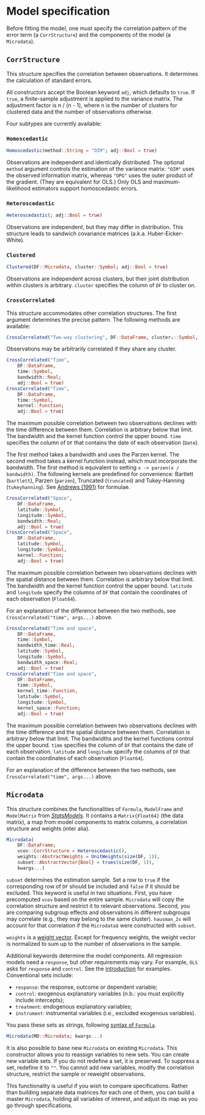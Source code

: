# Model specification

Before fitting the model, one must specify the correlation pattern of the error term
(a `CorrStructure`) and the components of the model (a `Microdata`).

## `CorrStructure`

This structure specifies the correlation between observations.
It determines the calculation of standard errors.

All constructors accept the Boolean keyword `adj`, which defaults to `true`.
If `true`, a finite-sample adjustment is applied to the variance matrix.
The adjustment factor is n / (n - 1), where n is the number of clusters for clustered data
and the number of observations otherwise.

Four subtypes are currently available:

### `Homoscedastic`

```julia
Homoscedastic(method::String = "OIM"; adj::Bool = true)
```

Observations are independent and identically distributed.
The optional `method` argument controls the estimation of the variance matrix:
`"OIM"` uses the observed information matrix,
whereas `"OPG"` uses the outer product of the gradient.
(They are equivalent for OLS.)
Only OLS and maximum-likelihood estimators support homoscedastic errors.

### `Heteroscedastic`

```julia
Heteroscedastic(; adj::Bool = true)
```

Observations are independent, but they may differ in distribution.
This structure leads to sandwich covariance matrices (a.k.a. Huber-Eicker-White).

### `Clustered`

```julia
Clustered(DF::Microdata, cluster::Symbol; adj::Bool = true)
```

Observations are independent across clusters,
but their joint distribution within clusters is arbitrary.
`cluster` specifies the column of `DF` to cluster on.

### `CrossCorrelated`

This structure accommodates other correlation structures.
The first argument determines the precise pattern.
The following methods are available:

```julia
CrossCorrelated("Two-way clustering", DF::DataFrame, cluster₁::Symbol, cluster₂::Symbol; adj::Bool = true)
```

Observations may be arbitrarily correlated if they share any cluster.

```julia
CrossCorrelated("Time",
    DF::DataFrame,
    time::Symbol,
    bandwidth::Real;
    adj::Bool = true)
CrossCorrelated("Time",
    DF::DataFrame,
    time::Symbol,
    kernel::Function;
    adj::Bool = true)
```

The maximum possible correlation between two observations declines
with the time difference between them. Correlation is arbitrary below that limit.
The bandwidth and the kernel function control the upper bound.
`time` specifies the column of `DF` that contains the date of each observation (`Date`).

The first method takes a bandwidth and uses the Parzen kernel.
The second method takes a kernel function instead, which must incorporate the bandwidth.
The first method is equivalent to setting `x -> parzen(x / bandwidth)`.
The following kernels are predefined for convenience:
Bartlett (`bartlett`), Parzen (`parzen`), Truncated (`truncated`)
and Tukey-Hanning (`tukeyhanning`).
See [Andrews (1991)](http://jstor.org/stable/2938229) for formulae.

```julia
CrossCorrelated("Space",
    DF::DataFrame,
    latitude::Symbol,
    longitude::Symbol,
    bandwidth::Real;
    adj::Bool = true)
CrossCorrelated("Space",
    DF::DataFrame,
    latitude::Symbol,
    longitude::Symbol,
    kernel::Function;
    adj::Bool = true)
```

The maximum possible correlation between two observations declines
with the spatial distance between them. Correlation is arbitrary below that limit.
The bandwidth and the kernel function control the upper bound.
`latitude` and `longitude` specify the columns of `DF`
that contain the coordinates of each observation (`Float64`).

For an explanation of the difference between the two methods,
see `CrossCorrelated("time", args...)` above.

```julia
CrossCorrelated("Time and space",
    DF::DataFrame,
    time::Symbol,
    bandwidth_time::Real,
    latitude::Symbol,
    longitude::Symbol,
    bandwidth_space::Real;
    adj::Bool = true)
CrossCorrelated("Time and space",
    DF::DataFrame,
    time::Symbol,
    kernel_time::Function,
    latitude::Symbol,
    longitude::Symbol,
    kernel_space::Function;
    adj::Bool = true)
```

The maximum possible correlation between two observations declines
with the time difference and the spatial distance between them.
Correlation is arbitrary below that limit.
The bandwidths and the kernel functions control the upper bound.
`time` specifies the column of `DF` that contains the date of each observation.
`latitude` and `longitude` specify the columns of `DF`
that contain the coordinates of each observation (`Float64`).

For an explanation of the difference between the two methods,
see `CrossCorrelated("time", args...)` above.

## `Microdata`

This structure combines the functionalities of `Formula`, `ModelFrame` and `ModelMatrix` from
[*StatsModels*](https://github.com/JuliaStats/StatsModels.jl).
It contains a `Matrix{Float64}` (the data matrix),
a map from model components to matrix columns,
a correlation structure and weights (inter alia).

```julia
Microdata(
    DF::DataFrame;
    vcov::CorrStructure = Heteroscedastic(),
    weights::AbstractWeights = UnitWeights(size(DF, 1)),
    subset::AbstractVector{Bool} = trues(size(DF, 1)),
    kwargs...)
```

`subset` determines the estimation sample.
Set a row to `true` if the corresponding row of `DF` should be included
and `false` if it should be excluded.
This keyword is useful in two situations.
First, you have precomputed `vcov` based on the entire sample.
`Microdata` will copy the correlation structure and restrict it to relevant observations.
Second, you are comparing subgroup effects
and observations in different subgroups may correlate
(e.g., they may belong to the same cluster).
`hausman_2s` will account for that correlation
if the `Microdata`s were constructed with `subset`.

`weights` is a [weight vector](http://juliastats.github.io/StatsBase.jl/stable/weights.html).
Except for frequency weights, the weight vector is normalized
to sum up to the number of observations in the sample.

Additional keywords determine the model components.
All regression models need a `response`, but other requirements may vary.
For example, `OLS` asks for `response` and `control`.
See the [introduction](#getting-started) for examples. Conventional sets include:

- `response`: the response, outcome or dependent variable;
- `control`: exogenous explanatory variables (n.b.: you must explicitly include intercepts);
- `treatment`: endogenous explanatory variables;
- `instrument`: instrumental variables (i.e., excluded exogenous variables).

You pass these sets as strings, following
[syntax of `Formula`](http://juliastats.github.io/StatsModels.jl/latest/formula.html).

```julia
Microdata(MD::Microdata; kwargs...)
```

It is also possible to base new `Microdata` on existing `Microdata`.
This constructor allows you to reassign variables to new sets.
You can create new variable sets. If you do not redefine a set, it is preserved.
To suppress a set, redefine it to `""`.
You cannot add new variables, modify the correlation structure, restrict the sample
or reweight observations.

This functionality is useful if you wish to compare specifications.
Rather than building separate data matrices for each one of them,
you can build a master `Microdata`, holding all variables of interest,
and adjust its map as you go through specifications.
